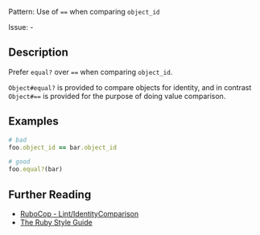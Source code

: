 Pattern: Use of `==` when comparing `object_id`

Issue: -

## Description

Prefer `equal?` over `==` when comparing `object_id`.

`Object#equal?` is provided to compare objects for identity, and in contrast
`Object#==` is provided for the purpose of doing value comparison.

## Examples

```ruby
# bad
foo.object_id == bar.object_id

# good
foo.equal?(bar)
```

## Further Reading

* [RuboCop - Lint/IdentityComparison](https://docs.rubocop.org/rubocop/cops_lint.html#lintidentitycomparison)
* [The Ruby Style Guide](https://rubystyle.guide#identity-comparison)